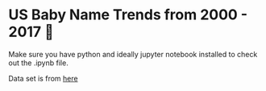 # US Baby Name Trends from 2000 - 2017 👶


Make sure you have python and ideally jupyter notebook installed to check out the .ipynb file.

Data set is from [here](https://www.ssa.gov/oact/babynames/limits.html)
